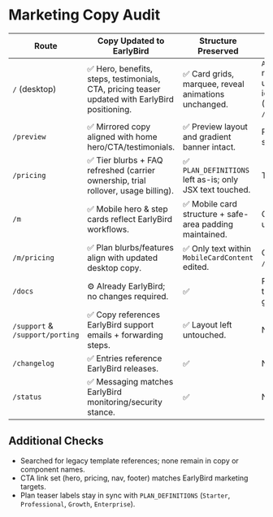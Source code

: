 # Marketing Copy Audit

| Route | Copy Updated to EarlyBird | Structure Preserved | Notes |
|-------|---------------------------|---------------------|-------|
| `/` (desktop) | ✅ Hero, benefits, steps, testimonials, CTA, pricing teaser updated with EarlyBird positioning. | ✅ Card grids, marquee, reveal animations unchanged. | `AuthModalTriggerButton` remains; header now uses the new brand icon/wordmark (`/brand/icon.svg`, `/brand/wordmark.svg`). |
| `/preview` | ✅ Mirrored copy aligned with home hero/CTA/testimonials. | ✅ Preview layout and gradient banner intact. | Pricing teaser uses same plan labels. |
| `/pricing` | ✅ Tier blurbs + FAQ refreshed (carrier ownership, trial rollover, usage billing). | ✅ `PLAN_DEFINITIONS` left as-is; only JSX text touched. | Tooltip hints preserved. |
| `/m` | ✅ Mobile hero & step cards reflect EarlyBird workflows. | ✅ Mobile card structure + safe-area padding maintained. | CTA destinations unchanged. |
| `/m/pricing` | ✅ Plan blurbs/features align with updated desktop copy. | ✅ Only text within `MobileCardContent` edited. | CTA remains `/m/dashboard/billing`. |
| `/docs` | ⚙️ Already EarlyBird; no changes required. | ✅ | References managed telephony + security guardrails. |
| `/support` & `/support/porting` | ✅ Copy references EarlyBird support emails + forwarding steps. | ✅ Layout left untouched. | No new assets. |
| `/changelog` | ✅ Entries reference EarlyBird releases. | ✅ | No edits needed. |
| `/status` | ✅ Messaging matches EarlyBird monitoring/security stance. | ✅ | No changes needed. |

## Additional Checks
- Searched for legacy template references; none remain in copy or component names.
- CTA link set (hero, pricing, nav, footer) matches EarlyBird marketing targets.
- Plan teaser labels stay in sync with `PLAN_DEFINITIONS` (`Starter`, `Professional`, `Growth`, `Enterprise`).
